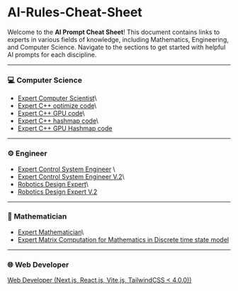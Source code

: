 # AI-Rules-Cheat-Sheet

Welcome to the **AI Prompt Cheat Sheet**! This document contains links to experts in various fields of knowledge, including Mathematics, Engineering, and Computer Science. Navigate to the sections to get started with helpful AI prompts for each discipline.

---

### 💻 Computer Science
- [Expert Computer Scientist](Computer%20Scientist/Expert%20Computer%20Scientist)\
- [Expert C++ optimize code](Computer%20Scientist/Expert%20C++%20optimize%20code)\
- [Expert C++ GPU code](Computer%20Scientist/Expert%20C++%20GPU%20code)\
- [Expert C++ hashmap code](Computer%20Scientist/Expert%20C++%20hashmap%20code)\
- [Expert C++ GPU Hashmap code](Computer%20Scientist/Expert%20C++%20GPU%20Hashmap%20code)


---

### ⚙️ Engineer
- [Expert Control System Engineer](Engineer/Expert%20Control%20System%20Engineer) \
- [Expert Control System Engineer V.2](Engineer/Expert%20Control%20System%20Engineer%20v.2)\
- [Robotics Design Expert](Engineer/Robotics%20Design%20Expert)\
- [Robotics Design Expert V.2](Engineer/Robotics%20Design%20Expert%20V.2)

---

### 📐 Mathematician
- [Expert Mathematician](Mathematician/Expert%20Mathematician)\
- [Expert Matrix Computation for Mathematics in Discrete time state model](Mathematician/Expert%20Matrix%20Computation%20for%20Mathematics%20in%20Discrete%20time%20state%20model)

---

### 🌐 Web Developer
[Web Developer (Next.js, React.js, Vite.js, TailwindCSS < 4.0.0))](Web%20Developer/Web%20Developer%20(Next.js,%20React.js,%20Vite.js,%20TailwindCSS%20<%204.0.0))

